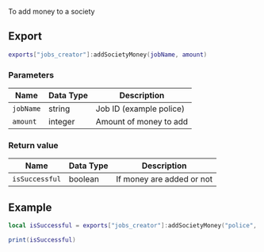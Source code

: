 To add money to a society

## Export
``` lua
exports["jobs_creator"]:addSocietyMoney(jobName, amount)
```

### Parameters

| Name              | Data Type | Description                 |
| -                 | -         | -                 |
| `jobName`         | string    | Job ID (example police)  |
| `amount`         | integer    | Amount of money to add |

### Return value
| Name              | Data Type | Description                                       |
| -                 | -         | -                                                 |
| `isSuccessful`    | boolean   | If money are added or not |

## Example
``` lua
local isSuccessful = exports["jobs_creator"]:addSocietyMoney("police", 5000)

print(isSuccessful)
```